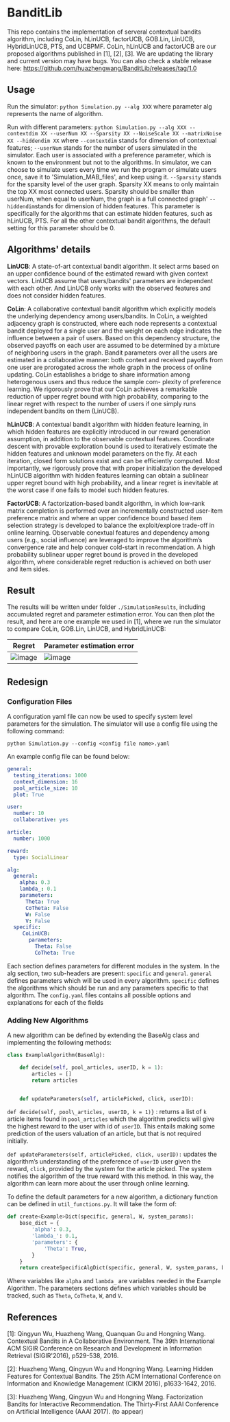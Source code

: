 # BanditLib
This repo contains the implementation of serveral contextual bandits algorithm, including CoLin, hLinUCB, factorUCB, GOB.Lin, LinUCB, HybridLinUCB, PTS, and UCBPMF. CoLin, hLinUCB and factorUCB are our proposed algorithms published in [1], [2], [3]. We are updating the library and current version may have bugs. You can also check a stable release here: https://github.com/huazhengwang/BanditLib/releases/tag/1.0

## Usage
Run the simulator: `python Simulation.py --alg XXX` where parameter alg represents the name of algorithm. 

Run with different parameters: `python Simulation.py --alg XXX --contextdim XX --userNum XX --Sparsity XX --NoiseScale XX --matrixNoise  XX --hiddendim XX` 
where 
`--contextdim` stands for dimension of contextual features;
`--userNum` stands for the number of users simulated in the simulator. Each user is associated with a preference parameter, which is known to the environment but not to the algorithms. In simulator, we can choose to simulate users every time we run the program or simulate users once, save it to 'Simulation_MAB_files', and keep using it.
`--Sparsity` stands for the sparsity level of the user graph. Sparsity XX means to only maintain the top XX most connected users. Sparsity should be smaller than userNum, when equal to userNum, the graph is a full connected graph'
`--hiddendim`stands for dimension of hidden features. This parameter is specifically for the algorithms that can estimate hidden features, such as hLinUCB, PTS. For all the other contextual bandit algorithms, the default setting for this parameter should be 0.

## Algorithms' details
**LinUCB**: A state-of-art contextual bandit algorithm. It select arms based on an upper confidence bound of the estimated reward with given context vectors. LinUCB assume that users/bandits' parameters are independent with each other. And LinUCB only works with the observed features and does not consider hidden features.

**CoLin**: A collaborative contextual bandit algorithm which explicitly models the underlying dependency among users/bandits. In CoLin, a weighted adjacency graph is constructed, where each node represents a contextual bandit deployed for a single user and the weight on each edge indicates the influence between a pair of users. Based on this dependency structure, the observed payoffs on each user are assumed to be determined by a mixture of neighboring users in the graph. Bandit parameters over all the users are estimated in a collaborative manner: both context and received payoffs from one user are prorogated across the whole graph in the process of online updating. CoLin establishes a bridge to share information among heterogenous users and thus reduce the sample com- plexity of preference learning. We rigorously prove that our CoLin achieves a remarkable reduction of upper regret bound with high probability, comparing to the linear regret with respect to the number of users if one simply runs independent bandits on them (LinUCB). 

**hLinUCB**: A contextual bandit algorithm with hidden feature learning, in which hidden features are explicitly introduced in our reward generation assumption, in addition to the observable contextual features. Coordinate descent with provable exploration bound is used to iteratively estimate the hidden features and unknown model parameters on the fly. At each iteration, closed form solutions exist and can be efficiently computed. Most importantly, we rigorously prove that with proper initialization the developed hLinUCB algorithm with hidden features learning can obtain a sublinear upper regret bound with high probability, and a linear regret is inevitable at the worst case if one fails to model such hidden features.

**FactorUCB**: A factorization-based bandit algorithm, in which low-rank matrix completion is performed over an incrementally constructed user-item preference matrix and where an upper confidence bound based item selection strategy is developed to balance the exploit/explore trade-off in online learning. Observable conextual features and dependency among users (e.g., social influence) are leveraged to improve the algorithm’s convergence rate and help conquer cold-start in recommendation. A high probability sublinear upper regret bound is proved in the developed algorithm, where considerable regret reduction is achieved on both user and item sides.

## Result
The results will be written under folder `./SimulationResults`, including accumulated regret and parameter estimation error. You can then plot the result, and here are one example we used in [1], where we run the simulator to compare CoLin, GOB.Lin, LinUCB, and HybridLinUCB:

Regret                                          | Parameter estimation error
------------------------------------------------| -------------
![image](SimulationResults/regret.png "regret") | ![image](SimulationResults/ParameterEstimation.png "ParameterEstimation")

## Redesign

### Configuration Files
A configuration yaml file can now be used to specify system level parameters for the simulation.
The simulator will use a config file using the following command:
```
python Simulation.py --config <config file name>.yaml
```
An example config file can be found below:
```yaml
general:
  testing_iterations: 1000
  context_dimension: 16
  pool_article_size: 10
  plot: True

user:
  number: 10
  collaborative: yes

article:
  number: 1000

reward:
  type: SocialLinear

alg:
  general:
    alpha: 0.3
    lambda_: 0.1
    parameters:
      Theta: True
      CoTheta: False
      W: False
      V: False
  specific:
     CoLinUCB:
       parameters:
         Theta: False
         CoTheta: True
```
Each section defines parameters for different modules in the system. In the alg section, two sub-headers are present: `specific` and `general`. `general` defines parameters which will be used in every algorithm. `specific` defines the algorithms which should be run and any parameters specific to that algorithm. The `config.yaml` files contains all possible options and explanations for each of the fields

### Adding New Algorithms
A new algorithm can be defined by extending the BaseAlg class and implementing the following methods:
```python
class ExampleAlgorithm(BaseAlg):

	def decide(self, pool_articles, userID, k = 1):
		articles = []
		return articles


	def updateParameters(self, articlePicked, click, userID):
```
`def decide(self, pool\_articles, userID, k = 1)}` : returns a list of `k` article items found in `pool_articles` which the algorithm predicts will give the highest reward to the user with id of `userID`. This entails making some prediction of the users valuation of an article, but that is not required initially.

`def updateParameters(self, articlePicked, click, userID):` updates the algorithm’s understanding of the preference of `userID` user given the reward, `click`, provided by the system for the article picked. The system notifies the algorithm of the true reward with this method. In this way, the algorithm can learn more about the user through online learning.

To define the default parameters for a new algorithm, a dictionary function can be defined in `util_functions.py`. It will take the form of:
```python
def create<Example>Dict(specific, general, W, system_params):
	base_dict = {
		'alpha': 0.3,
		'lambda_': 0.1,
		'parameters': {
			'Theta': True,
		}
	}
	return createSpecificAlgDict(specific, general, W, system_params, base_dict)
```
Where variables like `alpha` and `lambda_` are variables needed in the Example Algorithm. The parameters sections defines which variables should be tracked, such as `Theta`, `CoTheta`, `W`, and `V`.

## References
[1]: Qingyun Wu, Huazheng Wang, Quanquan Gu and Hongning Wang. Contextual Bandits in A Collaborative Environment. The 39th International ACM SIGIR Conference on Research and Development in Information Retrieval (SIGIR'2016), p529-538, 2016.

[2]: Huazheng Wang, Qingyun Wu and Hongning Wang. Learning Hidden Features for Contextual Bandits. The 25th ACM International Conference on Information and Knowledge Management (CIKM 2016), p1633-1642, 2016.

[3]: Huazheng Wang, Qingyun Wu and Hongning Wang. Factorization Bandits for Interactive Recommendation. The Thirty-First AAAI Conference on Artificial Intelligence (AAAI 2017). (to appear)

